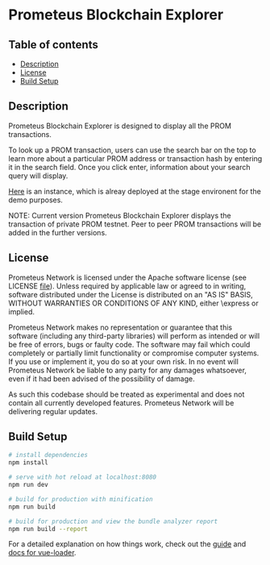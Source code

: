 # Prometeus Blockchain Explorer

## Table of contents
- [Description](#description)
- [License](#license)
- [Build Setup](#Build-Setup)

## Description

Prometeus Blockchain Explorer is designed to display all the PROM transactions. 

To look up a PROM transaction, users can use the search bar on the top to learn more about a particular PROM address or transaction hash by entering it in the search field. Once you click enter, information about your search query will display.

[Here](http://178.62.211.224/) is an instance, which is alreay deployed at the stage environent for the demo purposes. 

NOTE: Current version Prometeus Blockchain Explorer displays the transaction of private PROM testnet. Peer to peer PROM transactions  will be added in the further versions.

## License

Prometeus Network is licensed under the Apache software license (see LICENSE [file](https://github.com/Prometeus-Network/prometeus/blob/master/LICENSE)). Unless required by applicable law or agreed to in writing, software distributed under the License is distributed on an "AS IS" BASIS, WITHOUT WARRANTIES OR CONDITIONS OF ANY KIND, either \express or implied.

Prometeus Network makes no representation or guarantee that this software (including any third-party libraries) will perform as intended or will be free of errors, bugs or faulty code. The software may fail which could completely or partially limit functionality or compromise computer systems. If you use or implement it, you do so at your own risk. In no event will Prometeus Network be liable to any party for any damages whatsoever, even if it had been advised of the possibility of damage.

As such this codebase should be treated as experimental and does not contain all currently developed features. Prometeus Network will be delivering regular updates.

## Build Setup

``` bash
# install dependencies
npm install

# serve with hot reload at localhost:8080
npm run dev

# build for production with minification
npm run build

# build for production and view the bundle analyzer report
npm run build --report
```

For a detailed explanation on how things work, check out the [guide](http://vuejs-templates.github.io/webpack/) and [docs for vue-loader](http://vuejs.github.io/vue-loader).

